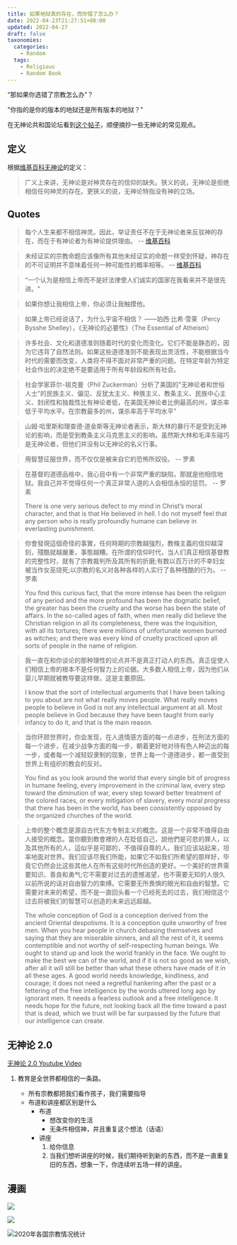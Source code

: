 ```yaml
---
title: 如果地狱真的存在，而你错了怎么办？
date: 2022-04-23T21:27:51+08:00
updated: 2022-04-27
draft: false
taxonomies:
  categories:
    - Random
  tags:
    - Religious
    - Random Book
---
```


“那如果你选错了宗教怎么办”？

"你指的是你的版本的地狱还是所有版本的地狱？"

在无神论共和国论坛看到[这个帖子](https://forum.atheistrepublic.com/t/what-if-hell-exists-youre-wrong/2309)，顺便摘抄一些无神论的常见观点。

<!-- more -->

## 定义

根据[维基百科无神论](https://en.wikipedia.org/wiki/Atheism)的定义：

> 广义上来讲，无神论是对神灵存在的信仰的缺失。狭义的说，无神论是拒绝相信任何神灵的存在。更狭义的说，无神论特指没有神的立场。

## Quotes

> 每个人生来都不相信神灵。因此，举证责任不在于无神论者来反驳神的存在，而在于有神论者为有神论提供理由。 --
> [维基百科](https://en.wikipedia.org/wiki/Atheism)

> 未经证实的宗教命题应该像所有其他未经证实的命题一样受到怀疑，神存在的不可证明并不意味着任何一种可能性的概率相等。 --
> [维基百科](https://en.wikipedia.org/wiki/Atheism)

> “一个认为是相信上帝而不是好法律使人们诚实的国家在我看来并不是很先进。"

> 如果你想让我相信上帝，你必须让我触摸他。

> 如果上帝已经说话了，为什么宇宙不相信？ ——珀西·比希·雪莱（Percy Bysshe Shelley），《无神论的必要性》（The Essential
> of Atheism）

> 许多社会、文化和道德准则随着时代的变化而变化。它们不能是静态的，因为它违背了自然法则。如果这些道德准则不能表现出灵活性，不能根据当今时代的需要而改变，人类将不得不面对非常严重的问题。在特定年龄为特定社会作出的决定绝不是要适用于所有年龄段和所有社会。

> 社会学家菲尔-祖克曼（Phil
> Zuckerman）分析了美国的"无神论者和世俗人士"的民族主义、偏见、反犹太主义、种族主义、教条主义、民族中心主义、封闭性和独裁性比有神论者低，在美国无神论者比例最高的州，谋杀率低于平均水平。在宗教最多的州，谋杀率高于平均水平"

> 山姆·哈里斯和理查德·道金斯等无神论者表示，斯大林的暴行不是受到无神论的影响，而是受到教条主义马克思主义的影响，虽然斯大林和毛泽东碰巧是无神论者，但他们并没有以无神论的名义行事。

> 用智慧征服世界，而不仅仅是被来自它的恐怖所奴役。 -- 罗素

> 在基督的道德品格中，我心目中有一个非常严重的缺陷，那就是他相信地狱。我自己并不觉得任何一个真正非常人道的人会相信永恒的惩罚。 -- 罗素
>
> There is one very serious defect to my mind in Christ’s moral character, and
> that is that He believed in hell. I do not myself feel that any person who is
> really profoundly humane can believe in everlasting punishment.

> 你會發現這個奇怪的事實，任何時期的宗教越強烈，教條主義的信仰越深刻，殘酷就越嚴重，事態越糟。在所谓的信仰时代，当人们真正相信基督教的完整性时，就有了宗教裁判所及其所有的折磨;有数以百万计的不幸妇女被当作女巫烧死;以宗教的名义对各种各样的人实行了各种残酷的行为。
> -- 罗素
>
> You find this curious fact, that the more intense has been the religion of any
> period and the more profound has been the dogmatic belief, the greater has
> been the cruelty and the worse has been the state of affairs. In the so-called
> ages of faith, when men really did believe the Christian religion in all its
> completeness, there was the Inquisition, with all its tortures; there were
> millions of unfortunate women burned as witches; and there was every kind of
> cruelty practiced upon all sorts of people in the name of religion.

> 我一直在和你谈论的那种理性的论点并不是真正打动人的东西。真正促使人们相信上帝的根本不是任何智力上的论据。大多数人相信上帝，因为他们从婴儿早期就被教导要这样做，这是主要原因。
>
> I know that the sort of intellectual arguments that I have been talking to you
> about are not what really moves people. What really moves people to believe in
> God is not any intellectual argument at all. Most people believe in God
> because they have been taught from early infancy to do it, and that is the
> main reason.

> 当你环顾世界时，你会发现，在人道情感方面的每一点进步，在刑法方面的每一个进步，在减少战争方面的每一步，朝着更好地对待有色人种迈出的每一步，或者每一个减轻奴隶制的现象，世界上每一个道德进步，都一直受到世界上有组织的教会的反对。
>
> You find as you look around the world that every single bit of progress in
> humane feeling, every improvement in the criminal law, every step toward the
> diminution of war, every step toward better treatment of the colored races, or
> every mitigation of slavery, every moral progress that there has been in the
> world, has been consistently opposed by the organized churches of the world.

> 上帝的整个概念是源自古代东方专制主义的概念。这是一个非常不值得自由人接受的概念。當你聽到教會裡的人在貶低自己，說他們是可悲的罪人，以及其他所有的人，這似乎是可鄙的，不值得自尊的人。我们应该站起来，坦率地面对世界。我们应该尽我们所能，如果它不如我们所希望的那样好，毕竟它仍然会比这些其他人在所有这些时代所创造的更好。一个美好的世界需要知识、善良和勇气;它不需要对过去的遗憾渴望，也不需要无知的人很久以前所说的话对自由智力的束缚。它需要无所畏惧的眼光和自由的智慧。它需要对未来的希望，而不是一直回头看一个已经死去的过去，我们相信这个过去将被我们的智慧可以创造的未来远远超越。
>
> The whole conception of God is a conception derived from the ancient Oriental
> despotisms. It is a conception quite unworthy of free men. When you hear
> people in church debasing themselves and saying that they are miserable
> sinners, and all the rest of it, it seems contemptible and not worthy of
> self-respecting human beings. We ought to stand up and look the world frankly
> in the face. We ought to make the best we can of the world, and if it is not
> so good as we wish, after all it will still be better than what these others
> have made of it in all these ages. A good world needs knowledge, kindliness,
> and courage; it does not need a regretful hankering after the past or a
> fettering of the free intelligence by the words uttered long ago by ignorant
> men. It needs a fearless outlook and a free intelligence. It needs hope for
> the future, not looking back all the time toward a past that is dead, which we
> trust will be far surpassed by the future that our intelligence can create.

## 无神论 2.0

[无神论 2.0 Youtube Video](https://www.youtube.com/watch?v=2Oe6HUgrRlQ&t=122s)

1. 教育是全世界都相信的一条路。

   - 所有宗教都把我们看作孩子，我们需要指导
   - 布道和讲座都区别是什么
     - 布道
       - 想改变你的生活
       - 无条件相信神，并且重复这个想法（话语）
     - 讲座
       1. 给你信息
       2. 当我们想听讲座的时候，我们期待听到新的东西，而不是一直重复旧的东西，想象一下，你连续听五场一样的讲座。

## 漫画

![](./religious.webp)

![](./prove.webp)

![2020年各国宗教情况统计](./stats.png)

